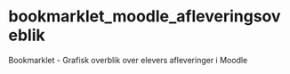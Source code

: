 # bookmarklet_moodle_afleveringsoveblik
Bookmarklet - Grafisk overblik over elevers afleveringer i Moodle
